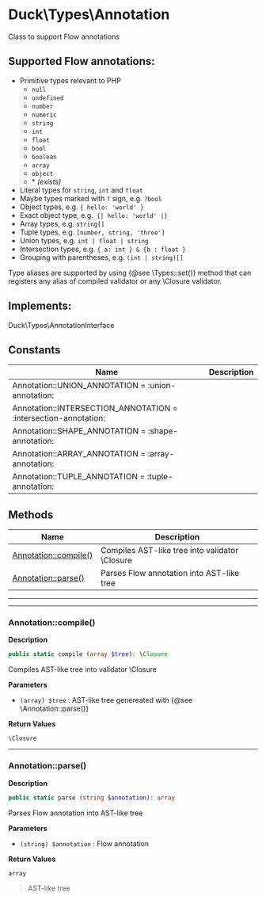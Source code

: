 # Duck\Types\Annotation
Class to support Flow annotations

## Supported Flow annotations:

- Primitive types relevant to PHP
  - `null`
  - `undefined`
  - `number`
  - `numeric`
  - `string`
  - `int`
  - `float`
  - `bool`
  - `boolean`
  - `array`
  - `object`
  - \* *(exists)*
- Literal types for `string`, `int` and `float`
- Maybe types marked with `?` sign, e.g. `?bool`
- Object types, e.g. `{ hello: 'world' }`
- Exact object type, e.g.` {| hello: 'world' |}`
- Array types, e.g. `string[]`
- Tuple types, e.g. `[number, string, 'three']`
- Union types, e.g. `int | float | string`
- Intersection types, e.g. `{ a: int } & {b : float }`
- Grouping with parentheses, e.g. `(int | string)[]`

Type aliases are supported by using {@see \Types::set()} method that can
registers any alias of compiled validator or any \Closure validator.
## Implements:
Duck\Types\AnnotationInterface



## Constants

| Name | Description |
|------|-------------|
|Annotation::UNION_ANNOTATION = :union-annotation:||
|Annotation::INTERSECTION_ANNOTATION = :intersection-annotation:||
|Annotation::SHAPE_ANNOTATION = :shape-annotation:||
|Annotation::ARRAY_ANNOTATION = :array-annotation:||
|Annotation::TUPLE_ANNOTATION = :tuple-annotation:||

## Methods

| Name | Description |
|------|-------------|
|[Annotation::compile()](#annotationcompile)|Compiles AST-like tree into validator \Closure|
|[Annotation::parse()](#annotationparse)|Parses Flow annotation into AST-like tree|


---

---

### Annotation::compile()

**Description**


```php
public static compile (array $tree): \Closure
```

Compiles AST-like tree into validator \Closure

**Parameters**

* `(array) $tree`
: AST-like tree genereated with {@see \Annotation::parse()}

**Return Values**

`\Closure`




---

### Annotation::parse()

**Description**


```php
public static parse (string $annotation): array
```

Parses Flow annotation into AST-like tree

**Parameters**

* `(string) $annotation`
: Flow annotation

**Return Values**

`array`

> AST-like tree



